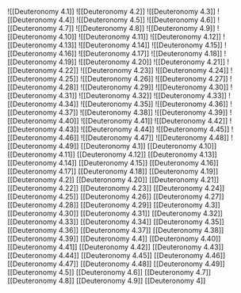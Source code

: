 ![[Deuteronomy 4.1]]
![[Deuteronomy 4.2]]
![[Deuteronomy 4.3]]
![[Deuteronomy 4.4]]
![[Deuteronomy 4.5]]
![[Deuteronomy 4.6]]
![[Deuteronomy 4.7]]
![[Deuteronomy 4.8]]
![[Deuteronomy 4.9]]
![[Deuteronomy 4.10]]
![[Deuteronomy 4.11]]
![[Deuteronomy 4.12]]
![[Deuteronomy 4.13]]
![[Deuteronomy 4.14]]
![[Deuteronomy 4.15]]
![[Deuteronomy 4.16]]
![[Deuteronomy 4.17]]
![[Deuteronomy 4.18]]
![[Deuteronomy 4.19]]
![[Deuteronomy 4.20]]
![[Deuteronomy 4.21]]
![[Deuteronomy 4.22]]
![[Deuteronomy 4.23]]
![[Deuteronomy 4.24]]
![[Deuteronomy 4.25]]
![[Deuteronomy 4.26]]
![[Deuteronomy 4.27]]
![[Deuteronomy 4.28]]
![[Deuteronomy 4.29]]
![[Deuteronomy 4.30]]
![[Deuteronomy 4.31]]
![[Deuteronomy 4.32]]
![[Deuteronomy 4.33]]
![[Deuteronomy 4.34]]
![[Deuteronomy 4.35]]
![[Deuteronomy 4.36]]
![[Deuteronomy 4.37]]
![[Deuteronomy 4.38]]
![[Deuteronomy 4.39]]
![[Deuteronomy 4.40]]
![[Deuteronomy 4.41]]
![[Deuteronomy 4.42]]
![[Deuteronomy 4.43]]
![[Deuteronomy 4.44]]
![[Deuteronomy 4.45]]
![[Deuteronomy 4.46]]
![[Deuteronomy 4.47]]
![[Deuteronomy 4.48]]
![[Deuteronomy 4.49]]
[[Deuteronomy 4.1]]
[[Deuteronomy 4.10]]
[[Deuteronomy 4.11]]
[[Deuteronomy 4.12]]
[[Deuteronomy 4.13]]
[[Deuteronomy 4.14]]
[[Deuteronomy 4.15]]
[[Deuteronomy 4.16]]
[[Deuteronomy 4.17]]
[[Deuteronomy 4.18]]
[[Deuteronomy 4.19]]
[[Deuteronomy 4.2]]
[[Deuteronomy 4.20]]
[[Deuteronomy 4.21]]
[[Deuteronomy 4.22]]
[[Deuteronomy 4.23]]
[[Deuteronomy 4.24]]
[[Deuteronomy 4.25]]
[[Deuteronomy 4.26]]
[[Deuteronomy 4.27]]
[[Deuteronomy 4.28]]
[[Deuteronomy 4.29]]
[[Deuteronomy 4.3]]
[[Deuteronomy 4.30]]
[[Deuteronomy 4.31]]
[[Deuteronomy 4.32]]
[[Deuteronomy 4.33]]
[[Deuteronomy 4.34]]
[[Deuteronomy 4.35]]
[[Deuteronomy 4.36]]
[[Deuteronomy 4.37]]
[[Deuteronomy 4.38]]
[[Deuteronomy 4.39]]
[[Deuteronomy 4.4]]
[[Deuteronomy 4.40]]
[[Deuteronomy 4.41]]
[[Deuteronomy 4.42]]
[[Deuteronomy 4.43]]
[[Deuteronomy 4.44]]
[[Deuteronomy 4.45]]
[[Deuteronomy 4.46]]
[[Deuteronomy 4.47]]
[[Deuteronomy 4.48]]
[[Deuteronomy 4.49]]
[[Deuteronomy 4.5]]
[[Deuteronomy 4.6]]
[[Deuteronomy 4.7]]
[[Deuteronomy 4.8]]
[[Deuteronomy 4.9]]
[[Deuteronomy 4]]
